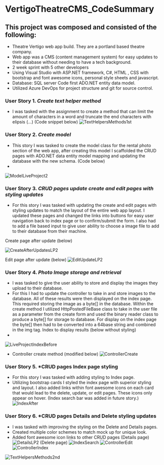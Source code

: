 # VertigoTheatreCMS_CodeSummary

## This project was composed and consisted of the following:

- Theatre Vertigo web app build. They are a portland based theatre company.
- Web app was a CMS (content management system) for easy updates to their database without needing to have a tech background. 
- 2 week sprint with 5 other developers
- Using Visual Studio with ASP.NET framework, C#, HTML , CSS with bootstrap and font awesome icons, personal style sheets and javascript.
- Database: SQL server Code first ADO.NET entity data model.
- Utilized Azure DevOps for project structure and git for source control.

### User Story 1.  *Create text helper method*
- I was tasked with the assignment to create a method that can limit the amount of characters in a word and truncate the end characters with elipsis (...)  (Code snippet below)
![TextHelpersMethods1st](https://user-images.githubusercontent.com/92835555/169886887-2c73c2c6-8abd-41db-824d-4930dc5b3f46.png)

### User Story 2.  *Create model* 
- This story I was tasked to create the model class for the rental photo section of the web app, after creating this model I scaffolded the CRUD pages with ADO.NET data entity model mapping and updating the database with the new schema. (Code below)
- 
![ModelLiveProject2](https://user-images.githubusercontent.com/92835555/169889776-ccb315d2-5ebf-45b3-b4ac-8a2837c11905.PNG)

### User Story 3. *CRUD pages update create and edit pages with styling updates*

- For this story I was tasked with updating the create and edit pages with styling updates to match the layout of the entire web app layout.  I updated these pages and changed the links into buttons for easy user navigation back to index page or to confirm/submit the form.  I also had to add a file based input to give user ability to choose a image file to add to their database from their machine. 

Create page after update (below)

![CreateAfterUpdatesLP2](https://user-images.githubusercontent.com/92835555/169926934-e8ef67ed-739c-4203-835b-f04d0f724bfc.PNG)

Edit page after update (below)
![EditUpdateLP2](https://user-images.githubusercontent.com/92835555/169928899-f9d4babf-33c7-496a-ba62-5f13c6a251b9.PNG)

### User Story 4. *Photo Image storage and retrieval*

-  I was tasked to give the user ability to store and display the images they upload to their database.
-  For this I had to update the controller to take in and store images to the database.  All of these results were then displayed on the index page.  This required storing the image as a byte[] in the database.  Within the create method I utilized HttpPostedFileBase class to take in the user file as a parameter from the create form and used the binary reader class to produce a byte[] for storage to database.  For display on the index page the byte[] then had to be converted into a 64base string and combined in the img tag.  Index to display results (below without styling)
-  
![LiveProjectIndexBefore](https://user-images.githubusercontent.com/92835555/169738524-19cdc478-6e8a-4f5c-a6d1-55efb7a4ace6.PNG)

- Controller create method (modified below)
![ControllerCreate](https://user-images.githubusercontent.com/92835555/169740541-c0b89b9c-cb83-4641-85c2-44c5ee4eb435.PNG)


### User Story 5. *CRUD pages Index page styling
- For this story I was tasked with adding styling to Index page.
- Utilizing bootstrap cards I styled the index page with superior styling and layout.  I also added links within font awesome icons on each card that would lead to the delete, update, or edit pages.  These icons only appear on hover. (Index search bar was added in future story.)
![IndexAfter](https://user-images.githubusercontent.com/92835555/169740203-a1481ec7-3940-43bf-b1b1-d2ca82827860.PNG)

### User Story 6.  *CRUD pages Details and Delete styling updates
- I was tasked with improving the styling on the Delete and Details pages.
- Created multiple color schemes to match mock up for unique look.
- Added font awesome icon links to other CRUD pages
(Details page)
![DetailsLP2](https://user-images.githubusercontent.com/92835555/169930881-0354a5d3-9122-48f7-8b8e-7fdb76a6d60f.PNG)
(Delete page)
![IndexSearch](https://user-images.githubusercontent.com/92835555/169740210-3f8471ee-45ab-4528-ac97-d0e45e9d1500.PNG)
![ControllerEdit](https://user-images.githubusercontent.com/92835555/169740525-f368d553-6132-4bef-89c9-62e7c9f14e3a.PNG)
![ControllerIndex](https://user-images.githubusercontent.com/92835555/169740532-33a27e75-2064-4d34-9275-0e8f219449d4.PNG)

![TextHelpersMethods2nd](https://user-images.githubusercontent.com/92835555/169887092-5667f8d9-8b6b-46cf-8c32-a17a594b1a2a.png)
